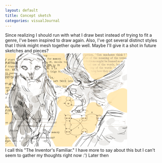 ```yaml
---
layout: default
title: Concept sketch
categories: visualJournal
---
```

Since realizing I should run with what I draw best instead of trying to fit a genre, I've been inspired to draw again. Also, I've got several distinct styles that I think might mesh together quite well. Maybe I'll give it a shot in future sketches and pieces?
<img src="/images/for-posts/concept1.png" width="400px"><br>
I call this "The Inventor's Familiar." I have more to say about this but I can't seem to gather my thoughts right now :') Later then